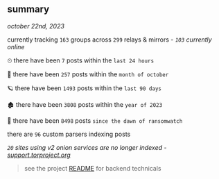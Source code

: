 
## summary
_october 22nd, 2023_

currently tracking `163` groups across `299` relays & mirrors - _`103` currently online_

⏲ there have been `7` posts within the `last 24 hours`

🦈 there have been `257` posts within the `month of october`

🪐 there have been `1493` posts within the `last 90 days`

🏚 there have been `3808` posts within the `year of 2023`

🦕 there have been `8498` posts `since the dawn of ransomwatch`

there are `96` custom parsers indexing posts

_`20` sites using v2 onion services are no longer indexed - [support.torproject.org](https://support.torproject.org/onionservices/v2-deprecation/)_

> see the project [README](https://github.com/joshhighet/ransomwatch#ransomwatch--) for backend technicals
